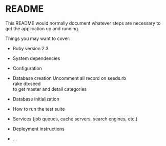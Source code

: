 # README

This README would normally document whatever steps are necessary to get the
application up and running.

Things you may want to cover:

- Ruby version
  2.3

- System dependencies

- Configuration

- Database creation
  Uncomment all record on seeds.rb <br>
  rake db:seed <br>
  to get master and detail categories

- Database initialization

- How to run the test suite

- Services (job queues, cache servers, search engines, etc.)

- Deployment instructions

- ...
